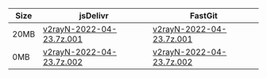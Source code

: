 |    Size   |     jsDelivr  | FastGit |
|  ---  |  ---  |  ---  |
| 20MB | [v2rayN-2022-04-23.7z.001](https://cdn.jsdelivr.net/gh/googleians/v2rayN-32@main/v2rayN-2022-04-23.7z.001) | [v2rayN-2022-04-23.7z.001](https://raw.fastgit.org/googleians/v2rayN-32/main/v2rayN-2022-04-23.7z.001) |
| 0MB | [v2rayN-2022-04-23.7z.002](https://cdn.jsdelivr.net/gh/googleians/v2rayN-32@main/v2rayN-2022-04-23.7z.002) | [v2rayN-2022-04-23.7z.002](https://raw.fastgit.org/googleians/v2rayN-32/main/v2rayN-2022-04-23.7z.002) |
